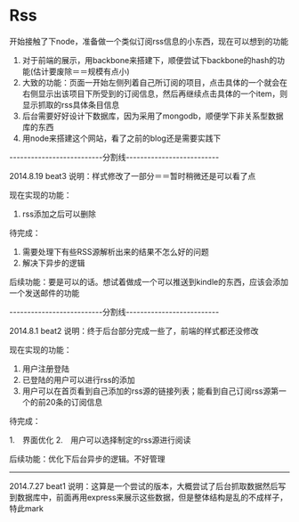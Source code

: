 Rss
===

开始接触了下node，准备做一个类似订阅rss信息的小东西，现在可以想到的功能

1. 对于前端的展示，用backbone来搭建下，顺便尝试下backbone的hash的功能(估计要废除＝＝规模有点小)
2. 大致的功能：页面一开始左侧列着自己所订阅的项目，点击具体的一个就会在右侧显示出该项目下所受到的订阅信息，然后再继续点击具体的一个item，则显示抓取的rss具体条目信息
3. 后台需要好好设计下数据库，因为采用了mongodb，顺便学下非关系型数据库的东西
4. 用node来搭建这个网站，看了之前的blog还是需要实践下

--------------------------分割线--------------------------

2014.8.19 beat3
说明：样式修改了一部分＝＝暂时稍微还是可以看了点

现在实现的功能：

1. rss添加之后可以删除

待完成：

1. 需要处理下有些RSS源解析出来的结果不怎么好的问题
2. 解决下异步的逻辑


后续功能：要是可以的话。想试着做成一个可以推送到kindle的东西，应该会添加一个发送邮件的功能

--------------------------分割线--------------------------

2014.8.1 beat2
说明：终于后台部分完成一些了，前端的样式都还没修改

现在实现的功能：

1. 用户注册登陆
2. 已登陆的用户可以进行rss的添加
3. 用户可以在首页看到自己添加的rss源的链接列表；能看到自己订阅rss源第一个的前20条的订阅信息

待完成：

1.　界面优化
2.　用户可以选择制定的rss源进行阅读

后续功能：优化下后台异步的逻辑。不好管理

---------------------------------------------------------
2014.7.27 beat1
说明：这算是一个尝试的版本，大概尝试了后台抓取数据然后写到数据库中，前面再用express来展示这些数据，但是整体结构是乱的不成样子，特此mark